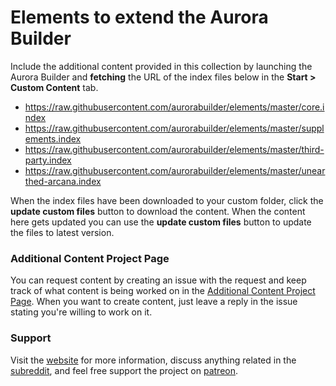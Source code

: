 # Elements to extend the Aurora Builder
Include the additional content provided in this collection by launching the Aurora Builder and **fetching** the URL of the index files below in the **Start > Custom Content** tab.

- https://raw.githubusercontent.com/aurorabuilder/elements/master/core.index
- https://raw.githubusercontent.com/aurorabuilder/elements/master/supplements.index
- https://raw.githubusercontent.com/aurorabuilder/elements/master/third-party.index
- https://raw.githubusercontent.com/aurorabuilder/elements/master/unearthed-arcana.index

When the index files have been downloaded to your custom folder, click the **update custom files** button to download the content. When the content here gets updated you can use the **update custom files** button to update the files to latest version.


### Additional Content Project Page
You can request content by creating an issue with the request and keep track of what content is being worked on in the [Additional Content Project Page](https://github.com/aurorabuilder/elements/projects/1). When you want to create content, just leave a reply in the issue stating you're willing to work on it.


### Support
Visit the [website](http://www.dndbuilder.net "Aurora Builder Website") for more information, discuss anything related in the [subreddit](https://www.reddit.com/r/aurorabuilder "Aurora Builder Subreddit"), and feel free support the project on [patreon](https://www.patreon.com/aurorabuilder "Patreon page for Aurora Builder").